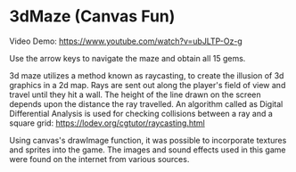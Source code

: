 # 3dMaze (Canvas Fun)
Video Demo: https://www.youtube.com/watch?v=ubJLTP-Oz-g

Use the arrow keys to navigate the maze and obtain all 15 gems.

3d maze utilizes a method known as raycasting, to create the illusion of 3d graphics in a 2d map. Rays are sent out along the player's field of view and travel until they hit a wall. The height of the line drawn on the screen depends upon the distance the ray travelled. An algorithm called as Digital Differential Analysis is used for checking collisions between a ray and a square grid: https://lodev.org/cgtutor/raycasting.html

Using canvas's drawImage function, it was possible to incorporate textures and sprites into the game. The images and sound effects used in this game were found on the internet from various sources. 
